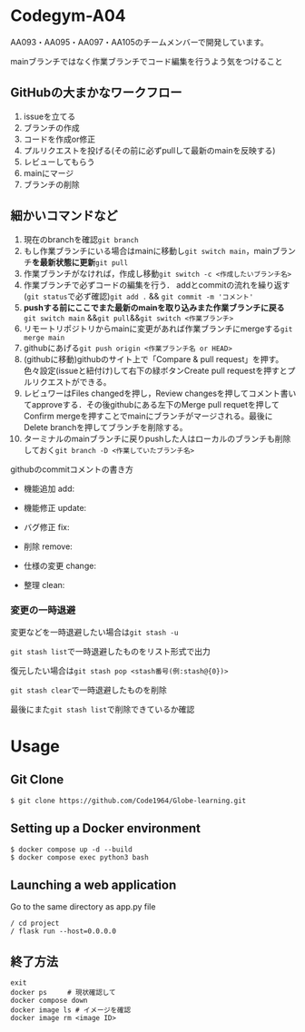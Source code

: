 # Codegym-A04
AA093・AA095・AA097・AA105のチームメンバーで開発しています。

mainブランチではなく作業ブランチでコード編集を行うよう気をつけること

## GitHubの大まかなワークフロー

1. issueを立てる
2. ブランチの作成
3. コードを作成or修正
4. プルリクエストを投げる(その前に必ずpullして最新のmainを反映する)
5. レビューしてもらう
6. mainにマージ
7. ブランチの削除

## 細かいコマンドなど

1. 現在のbranchを確認`git branch`
2. もし作業ブランチにいる場合はmainに移動し`git switch main`，mainブランチ**を最新状態に更新**`git pull`
3. 作業ブランチがなければ，作成し移動`git switch -c <作成したいブランチ名>`
4. 作業ブランチで必ずコードの編集を行う．
addとcommitの流れを繰り返す(`git status`で必ず確認)`git add .` && `git commit -m 'コメント'`
5. **pushする前にここでまた最新のmainを取り込みまた作業ブランチに戻る**`git switch main` &&`git pull`&&`git switch <作業ブランチ>`
6. リモートリポジトリからmainに変更があれば作業ブランチにmergeする`git merge main`
7. githubにあげる`git push origin <作業ブランチ名 or HEAD>`
8. (githubに移動)githubのサイト上で「Compare & pull request」を押す。色々設定(issueと紐付け)して右下の緑ボタンCreate pull requestを押すとプルリクエストができる。
9. レビュワーはFiles changedを押し，Review changesを押してコメント書いてapproveする．その後githubにある左下のMerge pull requetを押してConfirm mergeを押すことでmainにブランチがマージされる。最後にDelete branchを押してブランチを削除する。
10. ターミナルのmainブランチに戻りpushした人はローカルのブランチも削除しておく`git branch -D <作業していたブランチ名>`

githubのcommitコメントの書き方
- 機能追加	add:

- 機能修正	update:

- バグ修正	fix:

- 削除	remove:

- 仕様の変更 change:

- 整理	clean:

### 変更の一時退避

変更などを一時退避したい場合は`git stash -u`

`git stash list`で一時退避したものをリスト形式で出力

復元したい場合は`git stash pop <stash番号(例:stash@{0})>`

`git stash clear`で一時退避したものを削除

最後にまた`git stash list`で削除できているか確認

# Usage

## Git Clone
```
$ git clone https://github.com/Code1964/Globe-learning.git
```
## Setting up a Docker environment

```
$ docker compose up -d --build
$ docker compose exec python3 bash
```

## Launching a web application
Go to the same directory as app.py file

```
/ cd project
/ flask run --host=0.0.0.0
```

## 終了方法

```
exit
docker ps     # 現状確認して
docker compose down
docker image ls # イメージを確認
docker image rm <image ID>
```
